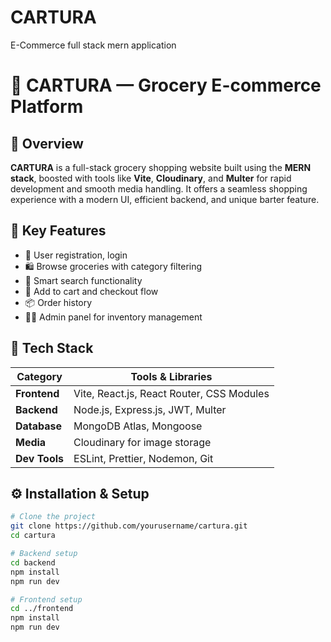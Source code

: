 # CARTURA
E-Commerce full stack mern application
# 🛒 CARTURA — Grocery E-commerce Platform

## 📌 Overview
**CARTURA** is a full-stack grocery shopping website built using the **MERN stack**, boosted with tools like **Vite**, **Cloudinary**, and **Multer** for rapid development and smooth media handling. It offers a seamless shopping experience with a modern UI, efficient backend, and unique barter feature.

## 🚀 Key Features
- 🔐 User registration, login 
- 🛍️ Browse groceries with category filtering  
- 🔎 Smart search functionality  
- 🛒 Add to cart and checkout flow  
- 📦 Order history  
- 🧑‍💼 Admin panel for inventory management  
  
 

## 🧰 Tech Stack

| Category      | Tools & Libraries                          |
|---------------|--------------------------------------------|
| **Frontend**  | Vite, React.js, React Router, CSS Modules  |
| **Backend**   | Node.js, Express.js, JWT, Multer           |
| **Database**  | MongoDB Atlas, Mongoose                    |
| **Media**     | Cloudinary for image storage               |
| **Dev Tools** | ESLint, Prettier, Nodemon, Git             |

## ⚙️ Installation & Setup

```bash
# Clone the project
git clone https://github.com/yourusername/cartura.git
cd cartura

# Backend setup
cd backend
npm install
npm run dev

# Frontend setup
cd ../frontend
npm install
npm run dev
